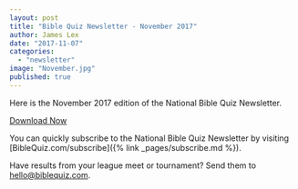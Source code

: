 ```yaml
---
layout: post
title: "Bible Quiz Newsletter - November 2017"
author: James Lex
date: "2017-11-07"
categories: 
  - "newsletter"
image: "November.jpg"
published: true
---
```


Here is the November 2017 edition of the National Bible Quiz Newsletter.

<a href="{% link assets/2017/Nov-2017.pdf %}" class="button is-primary">Download Now</a>

You can quickly subscribe to the National Bible Quiz Newsletter by visiting [BibleQuiz.com/subscribe]({% link _pages/subscribe.md %}).

Have results from your league meet or tournament? Send them to [hello@biblequiz.com](mailto:hello@biblequiz.com).

